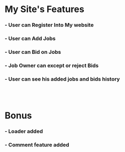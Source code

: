 # My Site's Features 
### - User can Register Into My website
### - User can Add Jobs
### - User can Bid on Jobs
### - Job Owner can except or reject Bids
### - User can see his added jobs and bids history

<br/>
<br/>

# Bonus
### - Loader added
### - Comment feature added




